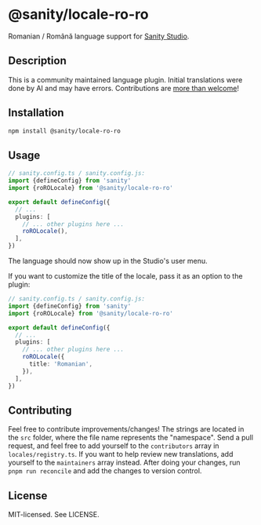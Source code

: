 # @sanity/locale-ro-ro

Romanian / Română language support for [Sanity Studio](https://www.sanity.io/).

## Description

This is a community maintained language plugin. Initial translations were done by AI and may have errors. Contributions are [more than welcome](#contributing)!

## Installation

```sh
npm install @sanity/locale-ro-ro
```

## Usage

```ts
// sanity.config.ts / sanity.config.js:
import {defineConfig} from 'sanity'
import {roROLocale} from '@sanity/locale-ro-ro'

export default defineConfig({
  // ...
  plugins: [
    // ... other plugins here ...
    roROLocale(),
  ],
})
```

The language should now show up in the Studio's user menu.

If you want to customize the title of the locale, pass it as an option to the plugin:

```ts
// sanity.config.ts / sanity.config.js:
import {defineConfig} from 'sanity'
import {roROLocale} from '@sanity/locale-ro-ro'

export default defineConfig({
  // ...
  plugins: [
    // ... other plugins here ...
    roROLocale({
      title: 'Romanian',
    }),
  ],
})
```

## Contributing

Feel free to contribute improvements/changes! The strings are located in the `src` folder, where the file name represents the "namespace". Send a pull request, and feel free to add yourself to the `contributors` array in `locales/registry.ts`. If you want to help review new translations, add yourself to the `maintainers` array instead. After doing your changes, run `pnpm run reconcile` and add the changes to version control.

## License

MIT-licensed. See LICENSE.
